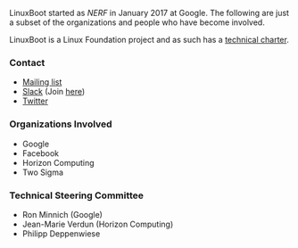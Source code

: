 LinuxBoot started as *NERF* in January 2017 at Google. The following are just a
subset of the organizations and people who have become involved.

LinuxBoot is a Linux Foundation project and as such has a [technical
charter](../../docs/Technical_Charter_01_25_18.pdf).

### Contact

* [Mailing list](https://groups.google.com/forum/#!forum/linuxboot)
* [Slack](https://u-root.slack.com/messages/linuxboot) (Join
  [here](http://slack.u-root.com))
* [Twitter](https://twitter.com/LinuxBootOrg)

### Organizations Involved

* Google
* Facebook
* Horizon Computing
* Two Sigma

### Technical Steering Committee

* Ron Minnich (Google)
* Jean-Marie Verdun (Horizon Computing)
* Philipp Deppenwiese
